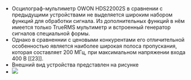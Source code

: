 - Осцилограф-мультиметр OWON HDS22002S в сравнении с предыдущими устройствами не выделяется широким набором функций для обработки сигнала. Из дополнительных функций в нём имеется только TrueRMS мультиметр и встроенный генератор сигналов специальной формы.
- Однако в сравненнии с ценовыми конкурентами его отличительной особенностью является наиболее широкая полоса пропускания, которая составляет 200 МГц, при максимальном напряжении входа 400 В [[23]].
- Внешний вид устройства представлен на рисунке
- ![](https://mprofit.ru/upload/iblock/748/zsocz91w71wmbdpeunwtbcr1n4hpsfer.png)